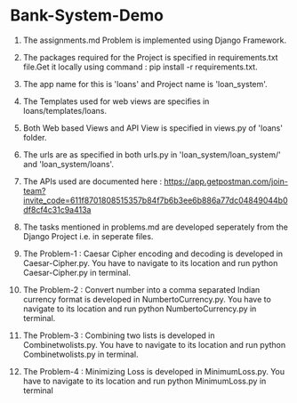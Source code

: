 # Bank-System-Demo


1) The assignments.md Problem is implemented using Django Framework.
2) The packages required for the Project is specified in requirements.txt file.Get it locally using command : pip install -r requirements.txt.
3) The app name for this is 'loans' and Project name is 'loan_system'.
4) The Templates used for web views are specifies in loans/templates/loans.
5) Both Web based Views and API View is specified in views.py of 'loans' folder.
6) The urls are as specified in both urls.py in 'loan_system/loan_system/' and 'loan_system/loans'.
7) The APIs used are documented here : https://app.getpostman.com/join-team?invite_code=611f8701808515357b84f7b6b3ee6b886a77dc04849044b0df8cf4c31c9a413a



8) The tasks mentioned in problems.md are developed seperately from the Django Project i.e. in seperate files.

9) The Problem-1 :  Caesar Cipher encoding and decoding is developed in Caesar-Cipher.py. You have to navigate to its location and run python Caesar-Cipher.py in terminal.

10) The Problem-2 : Convert number into a comma separated Indian currency format is developed in NumbertoCurrency.py. You have to navigate to its location and run python NumbertoCurrency.py in terminal.

11) The Problem-3 :  Combining two lists is developed in Combinetwolists.py. You have to navigate to its location and run python Combinetwolists.py in terminal.

12) The Problem-4 : Minimizing Loss is developed in MinimumLoss.py. You have to navigate to its location and run python MinimumLoss.py in terminal
